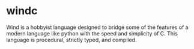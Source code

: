 # windc
Wind is a hobbyist language designed to bridge some of the features of a modern language like python with the speed and simplicity of C. This language is procedural, strictly typed, and compiled. 

